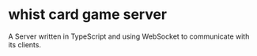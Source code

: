 # whist card game server

A Server written in TypeScript and using WebSocket to communicate with its clients.
